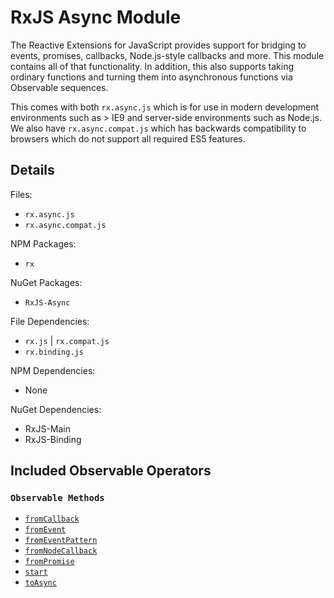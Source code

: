 # RxJS Async Module #

The Reactive Extensions for JavaScript provides support for bridging to events, promises, callbacks, Node.js-style callbacks and more.  This module contains all of that functionality.  In addition, this also supports taking ordinary functions and turning them into asynchronous functions via Observable sequences.

This comes with both `rx.async.js` which is for use in modern development environments such as > IE9 and server-side environments such as Node.js.  We also have `rx.async.compat.js` which has backwards compatibility to browsers which do not support all required ES5 features.

## Details ##

Files:
- `rx.async.js`
- `rx.async.compat.js`

NPM Packages:
- `rx`

NuGet Packages:
- `RxJS-Async`

File Dependencies:
- `rx.js` | `rx.compat.js`
- `rx.binding.js`

NPM Dependencies:
- None

NuGet Dependencies:
- RxJS-Main
- RxJS-Binding

## Included Observable Operators ##

### `Observable Methods`
- [`fromCallback`](#rxobservablefromcallbackfunc-scheduler-context-selector)
- [`fromEvent`](#rxobservablefromeventelement-eventname-selector)
- [`fromEventPattern`](#rxobservablefromeventpatternaddhandler-removehandler-selector)
- [`fromNodeCallback`](#rxobservablefromnodecallbackfunc-scheduler-context-selector)
- [`fromPromise`](#rxobservablefrompromisepromise)
- [`start`](#rxobservablestartfunc-scheduler-context)
- [`toAsync`](#rxobservabletoasyncfunc-scheduler-context)
